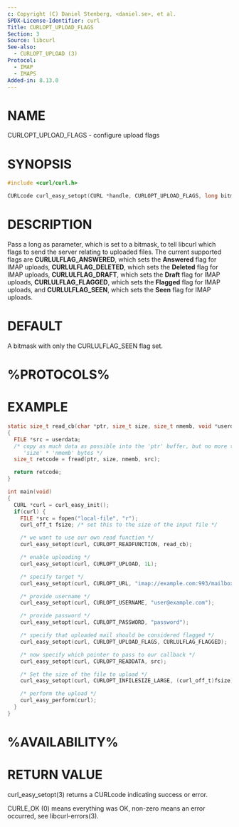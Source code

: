 ```yaml
---
c: Copyright (C) Daniel Stenberg, <daniel.se>, et al.
SPDX-License-Identifier: curl
Title: CURLOPT_UPLOAD_FLAGS
Section: 3
Source: libcurl
See-also:
  - CURLOPT_UPLOAD (3)
Protocol:
  - IMAP
  - IMAPS
Added-in: 8.13.0
---
```


# NAME

CURLOPT_UPLOAD_FLAGS - configure upload flags

# SYNOPSIS

~~~c
#include <curl/curl.h>

CURLcode curl_easy_setopt(CURL *handle, CURLOPT_UPLOAD_FLAGS, long bitmask);
~~~

# DESCRIPTION

Pass a long as parameter, which is set to a bitmask, to tell libcurl which
flags to send the server relating to uploaded files. The current supported
flags are **CURLULFLAG_ANSWERED**, which sets the **Answered** flag for IMAP
uploads, **CURLULFLAG_DELETED**, which sets the **Deleted** flag for IMAP
uploads, **CURLULFLAG_DRAFT**, which sets the **Draft** flag for IMAP uploads,
**CURLULFLAG_FLAGGED**, which sets the **Flagged** flag for IMAP uploads, and
**CURLULFLAG_SEEN**, which sets the **Seen** flag for IMAP uploads.

# DEFAULT

A bitmask with only the CURLULFLAG_SEEN flag set.

# %PROTOCOLS%

# EXAMPLE

~~~c
static size_t read_cb(char *ptr, size_t size, size_t nmemb, void *userdata)
{
  FILE *src = userdata;
  /* copy as much data as possible into the 'ptr' buffer, but no more than
     'size' * 'nmemb' bytes */
  size_t retcode = fread(ptr, size, nmemb, src);

  return retcode;
}

int main(void)
{
  CURL *curl = curl_easy_init();
  if(curl) {
    FILE *src = fopen("local-file", "r");
    curl_off_t fsize; /* set this to the size of the input file */

    /* we want to use our own read function */
    curl_easy_setopt(curl, CURLOPT_READFUNCTION, read_cb);

    /* enable uploading */
    curl_easy_setopt(curl, CURLOPT_UPLOAD, 1L);

    /* specify target */
    curl_easy_setopt(curl, CURLOPT_URL, "imap://example.com:993/mailbox");

    /* provide username */
    curl_easy_setopt(curl, CURLOPT_USERNAME, "user@example.com");

    /* provide password */
    curl_easy_setopt(curl, CURLOPT_PASSWORD, "password");

    /* specify that uploaded mail should be considered flagged */
    curl_easy_setopt(curl, CURLOPT_UPLOAD_FLAGS, CURLULFLAG_FLAGGED);

    /* now specify which pointer to pass to our callback */
    curl_easy_setopt(curl, CURLOPT_READDATA, src);

    /* Set the size of the file to upload */
    curl_easy_setopt(curl, CURLOPT_INFILESIZE_LARGE, (curl_off_t)fsize);

    /* perform the upload */
    curl_easy_perform(curl);
  }
}
~~~

# %AVAILABILITY%

# RETURN VALUE

curl_easy_setopt(3) returns a CURLcode indicating success or error.

CURLE_OK (0) means everything was OK, non-zero means an error occurred, see
libcurl-errors(3).
